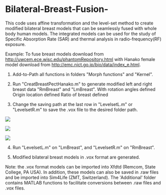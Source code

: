 # Bilateral-Breast-Fusion-
This code uses affine transformation and the level-set method to create modified bilateral breast models that can be seamlessly fused with whole body human models. The integrated models can be used for the study of Specific Absorption Rate (SAR) and thermal analysis in radio-frequency(RF) exposure. 

Example:
To fuse breast models download from http://uwcem.ece.wisc.edu/phantomRepository.html with
Hanako female model download from http://emc.nict.go.jp/bio/data/index_e.html.
1.  Add-to-Path all functions in folders "Morph functions" and "Kernel".

2.  Run "CreatBreastPectHanako.m" to generate modified left and right breast data "RmBreast" and "LmBreast".
 With rotation angles defined
 Origin location defined
 Ratio of breast defined
 
3.  Change the saving path at the last row in  "LevelsetL.m" or  "LevelsetR.m" to save the .vox file to the desired folder path.


![](https://purdue0-my.sharepoint.com/personal/li2543_purdue_edu/_layouts/15/guestaccess.aspx?docid=187ded46ea43241ed9d984f378ecd536b&authkey=AfRDgvFTTQeOO23o7rRflVQ&e=b19b591ff59546e68569f70a067c9eab)

![](https://purdue0-my.sharepoint.com/personal/li2543_purdue_edu/_layouts/15/guestaccess.aspx?docid=1e3b2df734412482fb0e45cfe4a69dfac&authkey=AULNV_oFBOBH4dGaaQzeqJY&e=9bb97c4f45f04579918c247bf2182e92)

![](https://purdue0-my.sharepoint.com/personal/li2543_purdue_edu/_layouts/15/guestaccess.aspx?docid=1327c47542023418e94a2b0afa0187e23&authkey=AUHFePMOqA76NBcgyDVOeS8&e=dcc03b2805ec45988b099828bbbdd846) 

4.  Run "LevelsetL.m" on "LmBreast", and "LevelsetR.m" on "RmBreast".



5.  Modified bilateral breast models in .vox format are generated.

Note: the .vox format models can be imported into Xfdtd (Remcom, State College, PA USA). In addition, these models can also be saved in .raw files and be imported into Sim4Life (ZMT, Switzerland). The 'Additional' folder contains MATLAB functions to facilitate conversions between .raw files and .vox files. 
